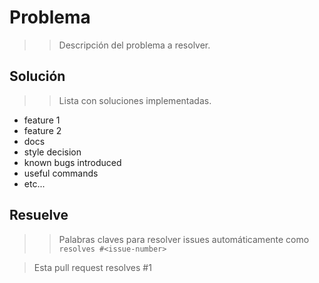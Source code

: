 # Problema

>> Descripción del problema a resolver.

## Solución

>> Lista con soluciones implementadas.

- feature 1
- feature 2
- docs
- style decision
- known bugs introduced
- useful commands
- etc...

## Resuelve

>> Palabras claves para resolver issues automáticamente como `resolves #<issue-number>` 

> Esta pull request resolves #1
